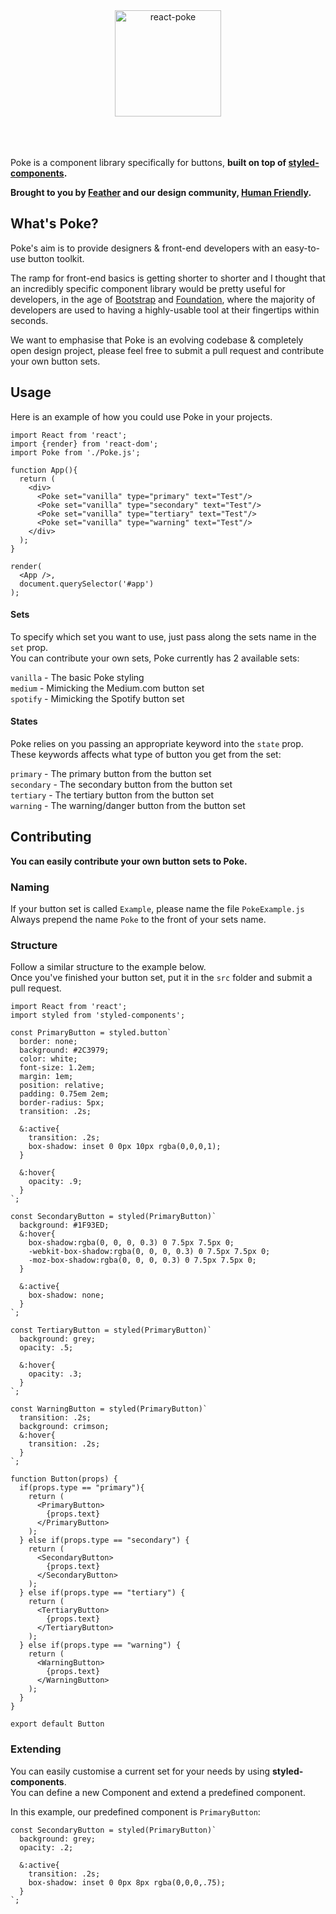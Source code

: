 <div align="center">
	<img alt="react-poke" src="http://i.imgur.com/d21NJPt.png" height="170px">
</div>
<br><br><br>


Poke is a component library specifically for buttons, **built on top of [styled-components](https://github.com/styled-components/styled-components).** 

**Brought to you by [Feather](https://feather-cfm.com) and our design community, [Human Friendly](https://uiux.blog).**

## What's Poke?
Poke's aim is to provide designers & front-end developers with an easy-to-use button toolkit.  
  
The ramp for front-end basics is getting shorter to shorter and I thought that an incredibly specific component library would be pretty useful for developers, in the age of [Bootstrap](https://github.com/twbs/bootstrap) and [Foundation](https://github.com/zurb/foundation-sites), where the majority of developers are used to having a highly-usable tool at their fingertips within seconds.

We want to emphasise that Poke is an evolving codebase & completely open design project, please feel free to submit a pull request and contribute your own button sets.

## Usage 
Here is an example of how you could use Poke in your projects.

```
import React from 'react';
import {render} from 'react-dom';
import Poke from './Poke.js';

function App(){
  return (
    <div>
      <Poke set="vanilla" type="primary" text="Test"/>
      <Poke set="vanilla" type="secondary" text="Test"/>
      <Poke set="vanilla" type="tertiary" text="Test"/>
      <Poke set="vanilla" type="warning" text="Test"/>
    </div>
  );
}

render(
  <App />,
  document.querySelector('#app')
);
```
  
#### Sets  
  
To specify which set you want to use, just pass along the sets name in the `set` prop.  
You can contribute your own sets, Poke currently has 2 available sets:  
  
`vanilla` - The basic Poke styling  
`medium` - Mimicking the Medium.com button set  
`spotify` - Mimicking the Spotify button set  

#### States
  
Poke relies on you passing an appropriate keyword into the `state` prop.  
These keywords affects what type of button you get from the set:  
   
`primary` - The primary button from the button set  
`secondary` - The secondary button from the button set  
`tertiary` - The tertiary button from the button set   
`warning` - The warning/danger button from the button set  
  
  
## Contributing  
  
**You can easily contribute your own button sets to Poke.**  
  
### Naming  
  
If your button set is called `Example`, please name the file `PokeExample.js`  
Always prepend the name `Poke` to the front of your sets name.  
  
### Structure
  
Follow a similar structure to the example below.  
Once you've finished your button set, put it in the `src` folder and submit a pull request.  
  
```
import React from 'react';
import styled from 'styled-components';

const PrimaryButton = styled.button`
  border: none;  
  background: #2C3979;
  color: white;
  font-size: 1.2em;
  margin: 1em;
  position: relative;
  padding: 0.75em 2em;
  border-radius: 5px;
  transition: .2s;

  &:active{
    transition: .2s;
    box-shadow: inset 0 0px 10px rgba(0,0,0,1);
  }

  &:hover{
    opacity: .9;
  }
`;

const SecondaryButton = styled(PrimaryButton)`
  background: #1F93ED;
  &:hover{
    box-shadow:rgba(0, 0, 0, 0.3) 0 7.5px 7.5px 0;
    -webkit-box-shadow:rgba(0, 0, 0, 0.3) 0 7.5px 7.5px 0;
    -moz-box-shadow:rgba(0, 0, 0, 0.3) 0 7.5px 7.5px 0;
  }

  &:active{
    box-shadow: none;
  } 
`;

const TertiaryButton = styled(PrimaryButton)`
  background: grey;
  opacity: .5;

  &:hover{
    opacity: .3;
  }
`;

const WarningButton = styled(PrimaryButton)`
  transition: .2s;
  background: crimson;
  &:hover{
    transition: .2s;
  }
`;

function Button(props) {
  if(props.type == "primary"){
    return (
      <PrimaryButton>
        {props.text}
      </PrimaryButton>
    );
  } else if(props.type == "secondary") {
    return (
      <SecondaryButton>
        {props.text}
      </SecondaryButton>
    ); 
  } else if(props.type == "tertiary") {
    return (
      <TertiaryButton>
        {props.text}
      </TertiaryButton>
    ); 
  } else if(props.type == "warning") {
    return (
      <WarningButton>
        {props.text}
      </WarningButton>
    ); 
  }
}

export default Button
```
  
### Extending  
You can easily customise a current set for your needs by using **styled-components**.  
You can define a new Component and extend a predefined component.  
  
In this example, our predefined component is `PrimaryButton`:  
  
```
const SecondaryButton = styled(PrimaryButton)`
  background: grey;
  opacity: .2;

  &:active{
    transition: .2s;
    box-shadow: inset 0 0px 8px rgba(0,0,0,.75);
  }
`;

```